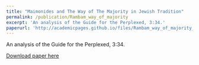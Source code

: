 ```yaml
---
title: "Maimonides and The Way of The Majority in Jewish Tradition"
permalink: /publication/Rambam_way_of_majority
excerpt: 'An analysis of the Guide for the Perplexed, 3:34.'
paperurl: 'http://academicpages.github.io/files/Rambam_way_of_majority_Yehuda_Goldfeder.pdf'
---
```

An analysis of the Guide for the Perplexed, 3:34.

[Download paper here](http://academicpages.github.io/files/Rambam_way_of_majority_Yehuda_Goldfeder.pdf)

